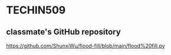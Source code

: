 # TECHIN509

## classmate's GitHub repository
https://github.com/ShunxiWu/flood-fill/blob/main/flood%20fill.py
